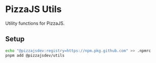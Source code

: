 # PizzaJS Utils

Utility functions for PizzaJS.

## Setup

```bash
echo "@pizzajsdev:registry=https://npm.pkg.github.com" >> .npmrc
pnpm add @pizzajsdev/utils
```
